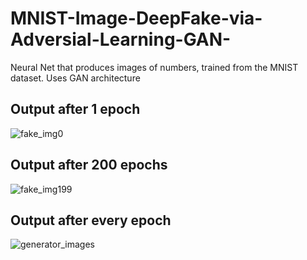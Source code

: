# MNIST-Image-DeepFake-via-Adversial-Learning-GAN-
Neural Net that produces images of numbers, trained from the MNIST dataset. Uses GAN architecture

## Output after 1 epoch
![fake_img0](https://user-images.githubusercontent.com/81037208/223856162-1a23f750-4976-4e80-ac1a-afabe8d413ab.png)

## Output after 200 epochs
![fake_img199](https://user-images.githubusercontent.com/81037208/223856377-6e79142b-bbef-41f6-b07e-ed019e3d5da2.png)


## Output after every epoch
![generator_images](https://user-images.githubusercontent.com/81037208/223856394-ee6f86fb-e3bf-4fc8-b9ea-c56f5ff2795a.gif)
